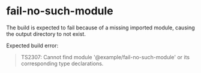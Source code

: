 # fail-no-such-module

The build is expected to fail because of a missing imported module, causing the output directory to not exist.

Expected build error:

> TS2307: Cannot find module '@example/fail-no-such-module' or its corresponding type declarations.
